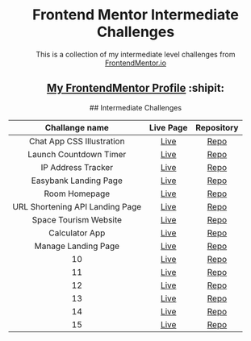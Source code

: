 <h1 align="center">Frontend Mentor Intermediate Challenges</h1>

<p align="center">This is a collection of my intermediate level challenges from <a href="https://www.frontendmentor.io/" target="_blank">FrontendMentor.io</a></p>

<h2 align="center"><a href="https://www.frontendmentor.io/profile/dnksebastian" target="_blank">My FrontendMentor Profile</a>  :shipit:</h2>

<div align="center"> 
## Intermediate Challenges

| Challange name | Live Page | Repository |
| :------------: | :-------: | :--------: |
| Chat App CSS Illustration | <a href="https://dnksebastian.github.io/Frontend-Mentor-Intermediate-Solutions/chat-app-css-illustration-master/" target="_blank">Live</a>  | <a href="https://github.com/dnksebastian/Frontend-Mentor-Intermediate-Solutions/tree/main/chat-app-css-illustration-master/" target="_blank">Repo</a>  |
| Launch Countdown Timer | <a href="https://dnksebastian.github.io/Frontend-Mentor-Intermediate-Solutions/launch-countdown-timer-main/" target="_blank">Live</a>  | <a href="https://github.com/dnksebastian/Frontend-Mentor-Intermediate-Solutions/tree/main/launch-countdown-timer-main/" target="_blank">Repo</a>  |
| IP Address Tracker | <a href="https://dnksebastian.github.io/Frontend-Mentor-Intermediate-Solutions/ip-address-tracker-master/" target="_blank">Live</a>  | <a href="https://github.com/dnksebastian/Frontend-Mentor-Intermediate-Solutions/tree/main/ip-address-tracker-master/" target="_blank">Repo</a>  |
| Easybank Landing Page | <a href="https://dnksebastian.github.io/Frontend-Mentor-Intermediate-Solutions/easybank-landing-page-master/" target="_blank">Live</a>  | <a href="https://github.com/dnksebastian/Frontend-Mentor-Intermediate-Solutions/tree/main/easybank-landing-page-master/" target="_blank">Repo</a>  |
| Room Homepage | <a href="https://dnksebastian.github.io/Frontend-Mentor-Intermediate-Solutions/room-homepage-master/" target="_blank">Live</a>  | <a href="https://github.com/dnksebastian/Frontend-Mentor-Intermediate-Solutions/tree/main/room-homepage-master/" target="_blank">Repo</a>  |
| URL Shortening API Landing Page | <a href="https://dnksebastian.github.io/Frontend-Mentor-Intermediate-Solutions/url-shortening-api-master/" target="_blank">Live</a>  | <a href="https://github.com/dnksebastian/Frontend-Mentor-Intermediate-Solutions/tree/main/url-shortening-api-master/" target="_blank">Repo</a>  |
| Space Tourism Website | <a href="https://dnksebastian.github.io/Frontend-Mentor-Intermediate-Solutions/space-tourism-website-main/" target="_blank">Live</a>  | <a href="https://github.com/dnksebastian/Frontend-Mentor-Intermediate-Solutions/tree/main/space-tourism-website-main/" target="_blank">Repo</a>  |
| Calculator App | <a href="https://dnksebastian.github.io/Frontend-Mentor-Intermediate-Solutions/calculator-app-main/" target="_blank">Live</a>  | <a href="https://github.com/dnksebastian/Frontend-Mentor-Intermediate-Solutions/tree/main/calculator-app-main/" target="_blank">Repo</a>  |
| Manage Landing Page | <a href="https://dnksebastian.github.io/Frontend-Mentor-Intermediate-Solutions/manage-landing-page-master/" target="_blank">Live</a>  | <a href="https://github.com/dnksebastian/Frontend-Mentor-Intermediate-Solutions/tree/main/manage-landing-page-master/" target="_blank">Repo</a>  |
| 10 | <a href="#" target="_blank">Live</a>  | <a href="#" target="_blank">Repo</a>  |
| 11 | <a href="#" target="_blank">Live</a>  | <a href="#" target="_blank">Repo</a>  |
| 12 | <a href="#" target="_blank">Live</a>  | <a href="#" target="_blank">Repo</a>  |
| 13 | <a href="#" target="_blank">Live</a>  | <a href="#" target="_blank">Repo</a>  |
| 14 | <a href="#" target="_blank">Live</a>  | <a href="#" target="_blank">Repo</a>  |
| 15 | <a href="#" target="_blank">Live</a>  | <a href="#" target="_blank">Repo</a>  |
</div>
